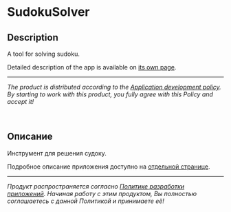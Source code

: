 # SudokuSolver

## Description

A tool for solving sudoku.

Detailed description of the app is available on [its own page](https://adslbarxatov.github.io/SudokuSolver).

---

*The product is distributed according to the [Application development policy](https://adslbarxatov.github.io/ADP).
By starting to work with this product, you fully agree with this Policy and accept it!*

&nbsp;



## Описание

Инструмент для решения судоку.

Подробное описание приложения доступно на [отдельной странице](https://adslbarxatov.github.io/SudokuSolver/ru).

---

*Продукт распространяется согласно [Политике разработки приложений](https://adslbarxatov.github.io/ADP/ru).
Начиная работу с этим продуктом, Вы полностью соглашаетесь с данной Политикой и принимаете её!*
